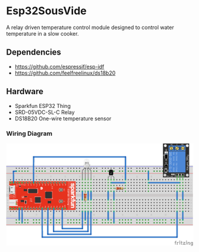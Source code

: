 # Esp32SousVide
A relay driven temperature control module designed to control water temperature in a slow cooker.

## Dependencies
* https://github.com/espressif/esp-idf
* https://github.com/feelfreelinux/ds18b20

## Hardware
* Sparkfun ESP32 Thing
* SRD-05VDC-SL-C Relay
* DS18B20 One-wire temperature sensor

### Wiring Diagram
![Sample Wiring](sous_vide_bb.png?raw=true "Wiring")
